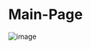 # Main-Page
![image](https://github.com/monicasree2421/Main-Page/assets/116144161/ab244e63-a969-4ab6-bf1b-ba920e4a5966)

